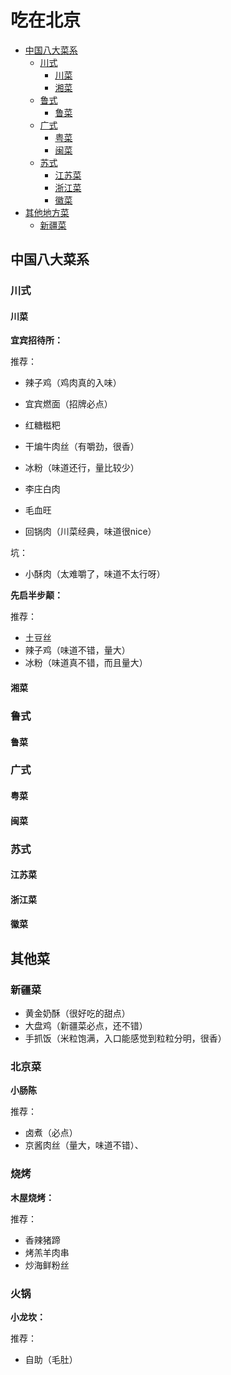 # 吃在北京

* [中国八大菜系](#中国八大菜系)
  + [川式](#川式)
    - [川菜](#川菜)
    - [湘菜](#湘菜)
  + [鲁式](#鲁式)
    - [鲁菜](#鲁菜)
  + [广式](#广式)
    - [粤菜](#粤菜)
    - [闽菜](#闽菜)
  + [苏式](#苏式)
    - [江苏菜](#江苏菜)
    - [浙江菜](#浙江菜)
    - [徽菜](#徽菜)
* [其他地方菜](#其他地方菜)
  + [新疆菜](#新疆菜)


## 中国八大菜系

### 川式

#### 川菜

**宜宾招待所：**

推荐：

  + 辣子鸡（鸡肉真的入味）

  + 宜宾燃面（招牌必点）

  + 红糖糍粑
  + 干煸牛肉丝（有嚼劲，很香）
  + 冰粉（味道还行，量比较少）
  + 李庄白肉
  + 毛血旺
  + 回锅肉（川菜经典，味道很nice）
  
坑：

  - 小酥肉（太难嚼了，味道不太行呀）

**先启半步颠：**

推荐：

  + 土豆丝
  + 辣子鸡（味道不错，量大）
  + 冰粉（味道真不错，而且量大）


#### 湘菜

### 鲁式

#### 鲁菜

### 广式

#### 粤菜

#### 闽菜

### 苏式

#### 江苏菜

#### 浙江菜

#### 徽菜



## 其他菜

### 新疆菜

 + 黄金奶酥（很好吃的甜点）
 + 大盘鸡（新疆菜必点，还不错）
 + 手抓饭（米粒饱满，入口能感觉到粒粒分明，很香）
 
### 北京菜

**小肠陈**

推荐：

 + 卤煮（必点）
 + 京酱肉丝（量大，味道不错）、

### 烧烤

**木屋烧烤：**

推荐：

  + 香辣猪蹄
  + 烤羔羊肉串
  + 炒海鲜粉丝

### 火锅

**小龙坎：**

推荐：

  + 自助（毛肚）
